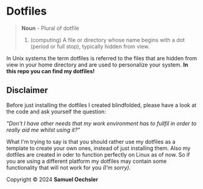 # Dotfiles

> **Noun** - Plural of dotfile
>
> 1. (computing) A file or directory whose name begins with a dot (period or full stop), typically hidden from view.

In Unix systems the term dotfiles is referred to the files that are hidden from view in your home directory and are used to personalize your system. **In this repo you can find my dotfiles!**

## Disclaimer

Before just installing the dotfiles I created blindfolded, please have a look at the code and ask yourself the question:

*"Don't I have other needs that my work environment has to fullfil in order to really aid me whilst using it?"*

What I'm trying to say is that you should rather use my dotfiles as a template to create your own ones, instead of just installing them. Also my dotfiles are created in oder to function perfectly on Linux as of now. So if you are using a different platform my dotfiles may contain some functionality that will not work for you *(I'm sorry)*.

Copyright &copy; 2024 **Samuel Oechsler**
